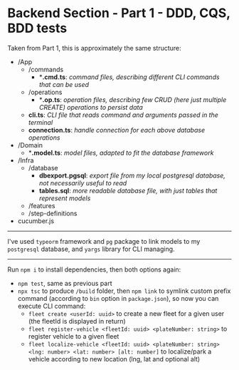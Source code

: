 # Backend Section - Part 1 - DDD, CQS, BDD tests

Taken from Part 1, this is approximately the same structure:

- /App
    * /commands
        - ***.cmd.ts**: *command files, describing different CLI commands that can be used*
    * /operations
        - ***.op.ts**: *operation files, describing few CRUD (here just multiple CREATE) operations to persist data*
    * **cli.ts**: *CLI file that reads command and arguments passed in the terminal*
    * **connection.ts**: *handle connection for each above database operations*
- /Domain
    * ***.model.ts**: *model files, adapted to fit the database framework*
- /Infra
    * /database
        - **dbexport.pgsql**: *export file from my local postgresql database, not necessarily useful to read*
        - **tables.sql**: *more readable database file, with just tables that represent models*
    * /features
    * /step-definitions
- cucumber.js

---

I've used `typeorm` framework and `pg` package to link models to my `postgresql` database, and `yargs` library for CLI managing.

---

Run `npm i` to install dependencies, then both options again:
- `npm test`, same as previous part
- `npx tsc` to produce `/build` folder, then `npm link` to symlink custom prefix command (according to `bin` option in `package.json`), so now you can execute CLI command:
    * `fleet create <userId: uuid>` to create a new fleet for a given user (the fleetId is displayed in return)
    * `fleet register-vehicle <fleetId: uuid> <plateNumber: string>` to register vehicle to a given fleet
    * `fleet localize-vehicle <fleetId: uuid> <plateNumber: string> <lng: number> <lat: number> [alt: number]` to localize/park a vehicle according to new location (lng, lat and optional alt)